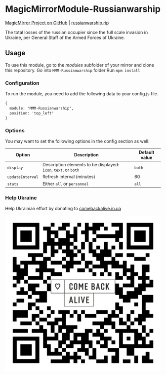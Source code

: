 # MagicMirrorModule-Russianwarship

[MagicMirror Project on GitHub](https://github.com/MichMich/MagicMirror) | [russianwarship.rip](https://russianwarship.rip)

The total losses of the russian occupier since the full scale invasion in Ukraine, per General Staff of the Armed Forces of Ukraine.

## Usage

To use this module, go to the *modules* subfolder of your mirror and clone this repository.
Go into `MMM-Russianwarship` folder
Run `npm install`

### Configuration

To run the module, you need to add the following data to your config.js file.

```
{
  module: 'MMM-Russianwarship',
  position: 'top_left'
}
```
### Options

You may want to set the following options in the config section as well:

| Option           | Description                                                     | Default value |
|------------------|-----------------------------------------------------------------|---------------|
| `display`        | Description elements to be displayed: `icon`, `text`, or `both` | `both`        |
| `updateInterval` | Refresh interval (minutes)                                      | 60            |
| `stats`          | Either `all` or `personnel`                                     | `all`         |

### Help Ukraine

Help Ukrainian effort by donating to [comebackalive.in.ua](https://www.comebackalive.in.ua/donate)

![image](img/qr-code.svg)
